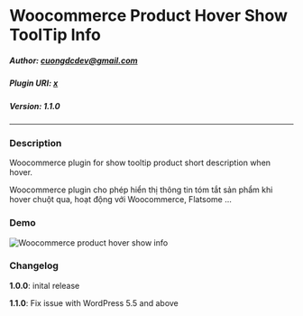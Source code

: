 #  Woocommerce Product Hover Show ToolTip Info
##### Author: cuongdcdev@gmail.com
##### Plugin URI: [x](https://cuongdc.name.vn) 
##### Version: 1.1.0
---

### Description
Woocommerce plugin for show tooltip product short description when hover.


Woocommerce plugin cho phép hiển thị thông tin tóm tắt sản phẩm khi hover chuột qua, hoạt động với Woocommerce, Flatsome ... 


### Demo

![Woocommerce product hover show info](http://hobasoft.com/wp-content/uploads/2018/12/cdc-hover-show-info.jpg)


### Changelog 

__1.0.0__: inital release 

__1.1.0__: Fix issue with WordPress 5.5 and above